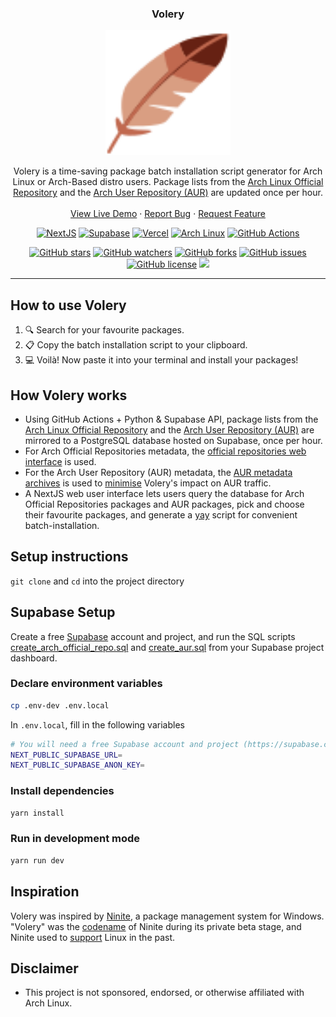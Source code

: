 <div align="center">
  <h3 align="center">Volery</h3>
  <img src="public/1fab6.svg" alt="Logo" width="200" height="200">
  <p align="center">
    Volery is a time-saving package batch installation script generator for Arch
    Linux or Arch-Based distro users. Package lists from the
    <a href="https://archlinux.org/packages/">Arch Linux Official Repository</a> and the
    <a href="https://aur.archlinux.org">Arch User Repository (AUR)</a> are updated once per hour.
    <br />
    <br />
    <a href="https://volery-elliotwutingfeng.vercel.app">View Live Demo</a>
    ·
    <a href="https://github.com/elliotwutingfeng/Volery/issues">Report Bug</a>
    ·
    <a href="https://github.com/elliotwutingfeng/Volery/issues">Request Feature</a>
  </p>
  <p align="center">
    <a href="https://nextjs.org"><img src="https://img.shields.io/badge/NextJS-1C1C1C?style=for-the-badge&logo=nextdotjs&logoColor=ffffff" alt="NextJS"/></a>
    <a href="https://supabase.com"><img src="https://img.shields.io/badge/Supabase-1C1C1C?style=for-the-badge&logo=supabase&logoColor=3ECF8E" alt="Supabase"/></a>
    <a href="https://vercel.com"><img src="https://img.shields.io/badge/Vercel-1C1C1C?style=for-the-badge&logo=vercel&logoColor=ffffff" alt="Vercel"/></a>
    <a href="https://archlinux.org"><img src="https://img.shields.io/badge/Arch_Linux-1C1C1C?style=for-the-badge&logo=archlinux&logoColor=1793D1" alt="Arch Linux"/></a>
    <a href="https://github.com/elliotwutingfeng/Volery/actions"><img src="https://img.shields.io/badge/GitHub_Actions-1C1C1C?style=for-the-badge&logo=github-actions&logoColor=2088FF" alt="GitHub Actions"/></a>
  </p>
  <p align="center">
    <a href="https://github.com/elliotwutingfeng/Volery/stargazers"><img src="https://img.shields.io/github/stars/elliotwutingfeng/Volery?style=for-the-badge" alt="GitHub stars"/></a>
    <a href="https://github.com/elliotwutingfeng/Volery/watchers"><img src="https://img.shields.io/github/watchers/elliotwutingfeng/Volery?style=for-the-badge" alt="GitHub watchers"/></a>
    <a href="https://github.com/elliotwutingfeng/Volery/network/members"><img src="https://img.shields.io/github/forks/elliotwutingfeng/Volery?style=for-the-badge" alt="GitHub forks"/></a>
    <a href="https://github.com/elliotwutingfeng/Volery/issues"><img src="https://img.shields.io/github/issues/elliotwutingfeng/Volery?style=for-the-badge" alt="GitHub issues"/></a>
    <a href="LICENSE"><img src="https://img.shields.io/badge/LICENSE-APACHE-GREEN?style=for-the-badge" alt="GitHub license"/></a>
    <a href="https://github.com/elliotwutingfeng/Volery/actions/workflows/scraper.yml"><img src="https://img.shields.io/github/workflow/status/elliotwutingfeng/Volery/scraper?label=REPO%20SYNC&style=for-the-badge"/></a>
  </p>
</div>

---

## How to use Volery

1. 🔍 Search for your favourite packages.
2. 📋 Copy the batch installation script to your clipboard.
3. 💻 Voilà! Now paste it into your terminal and install your packages!

## How Volery works

- Using GitHub Actions + Python & Supabase API, package lists from the [Arch Linux Official Repository](https://archlinux.org/packages/) and the [Arch User Repository (AUR)](https://aur.archlinux.org) are mirrored to a PostgreSQL database hosted on Supabase, once per hour.
- For Arch Official Repositories metadata, the [official repositories web interface](https://wiki.archlinux.org/title/Official_repositories_web_interface) is used.
- For the Arch User Repository (AUR) metadata, the [AUR metadata archives](https://wiki.archlinux.org/title/Aurweb_RPC_interface#Limitations) is used to [minimise](https://lists.archlinux.org/pipermail/aur-general/2021-November/036659.html) Volery's impact on AUR traffic.
- A NextJS web user interface lets users query the database for Arch Official Repositories packages and AUR packages, pick and choose their favourite packages, and generate a [yay](https://github.com/Jguer/yay) script for convenient batch-installation.

## Setup instructions

`git clone` and `cd` into the project directory

## Supabase Setup

Create a free [Supabase](https://supabase.com) account and project, and run the SQL scripts [create_arch_official_repo.sql](database/sql/create_arch_official_repo.sql) and [create_aur.sql](database/sql/create_aur.sql) from your Supabase project dashboard.

### Declare environment variables

```bash
cp .env-dev .env.local
```

In `.env.local`, fill in the following variables

```bash
# You will need a free Supabase account and project (https://supabase.com)
NEXT_PUBLIC_SUPABASE_URL=
NEXT_PUBLIC_SUPABASE_ANON_KEY=
```

### Install dependencies

```bash
yarn install
```

### Run in development mode

```bash
yarn run dev
```

## Inspiration

Volery was inspired by [Ninite](https://ninite.com), a package management system for Windows. "Volery" was the [codename](https://www.instantfundas.com/2009/10/volery-single-installer-for-popular.html) of Ninite during its private beta stage, and Ninite used to [support](https://ninite.com/linux) Linux in the past.

## Disclaimer

- This project is not sponsored, endorsed, or otherwise affiliated with Arch Linux.
